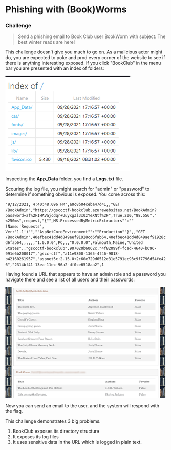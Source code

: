 
# Phishing with (Book)Worms

### Challenge
> Send a phishing email to Book Club user BookWorm with subject: The best winter reads are here!

This challenge doesn't give you much to go on. As a malicious actor might do, you are expected to poke and prod every corner of the website to see if there is anything interesting exposed. If you click "BookClub" in the menu bar you are presented with an index of folders:

![](bookclubfolders.png)

Inspecting the **App_Data** folder, you find a **Logs.txt** file.

Scouring the log file, you might search for "admin" or "password" to determine if something obvious is exposed. You come across this:

`"9/12/2021, 4:40:48.096 PM",a0c8b04ceba47d41,,"GET /BookAdmin","https://gsccctf-bookclub.azurewebsites.net/BookAdmin?password=af%2FIHAVajcdqr+UuyxgZl3x0zYeXNtf%2F",True,200,"88.556","<250ms",request,"{""_MS.ProcessedByMetricExtractors"":""(Name:'Requests', Ver:'1.1')"",""AspNetCoreEnvironment"":""Production""}",,"GET /BookAdmin",40efbec41dd4d849aef91928cd6fab64,40efbec41dd4d849aef91928cd6fab64,,,,,,"1.0.0.0",PC,,,"0.0.0.0",Falmouth,Maine,"United States",,"gsccctf-bookclub",907020b6062c,"4f82099f-fcad-4640-b696-991e6b200017","gscc-ctf","a11e9800-1365-4f46-9818-b42160261957","aspnet5c:2.15.0+2c60e729d6512c31e5791ec93c9f7796d54fe426","2314bf41-13ea-11ec-96a2-df0ce6518aa2",1`

Having found a URL that appears to have an admin role and a password you navigate there and see a list of all users and their passwords:

![](bookclubemail.png)

Now you can send an email to the user, and the system will respond with the flag.

This challenge demonstrates 3 big problems. 
1. BookClub exposes its directory structure
1. It exposes its log files
1. It uses sensitive data in the URL which is logged in plain text.

